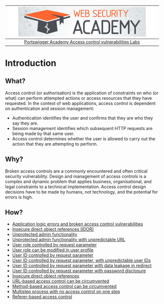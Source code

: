 | [![Portswigger Access control vulnerabilities Labs](../../_static/images/pal.png)](https://portswigger.net/web-security/all-labs#access-control-vulnerabilities) |
|:--:|
| [Portswigger Academy Access control vulnerabilities Labs](https://portswigger.net/web-security/all-labs#access-control-vulnerabilities) |

# Introduction

## What?

Access control (or authorisation) is the application of constraints on who (or what) can perform attempted actions or access resources that they have requested. In the context of web applications, access control is dependent on authentication and session management:

* Authentication identifies the user and confirms that they are who they say they are.
* Session management identifies which subsequent HTTP requests are being made by that same user.
* Access control determines whether the user is allowed to carry out the action that they are attempting to perform.

## Why?

Broken access controls are a commonly encountered and often critical security vulnerability. Design and management of access controls is a complex and dynamic problem that applies business, organisational, and legal constraints to a technical implementation. Access control design decisions have to be made by humans, not technology, and the potential for errors is high. 

## How?

* [Application logic errors and broken access control vulnerabilities](../techniques/access.md)
* [Insecure direct object references (IDOR)](../techniques/idor.md)
* [Unprotected admin functionality](1.md)
* [Unprotected admin functionality with unpredictable URL](2.md)
* [User role controlled by request parameter](3.md)
* [User role can be modified in user profile](4.md)
* [User ID controlled by request parameter](5.md)
* [User ID controlled by request parameter, with unpredictable user IDs](6.md)
* [User ID controlled by request parameter with data leakage in redirect](7.md)
* [User ID controlled by request parameter with password disclosure](8.md)
* [Insecure direct object references](9.md)
* [URL-based access control can be circumvented](10.md)
* [Method-based access control can be circumvented](11.md)
* [Multistep process with no access control on one step](12.md)
* [Referer-based access control](13.md)


